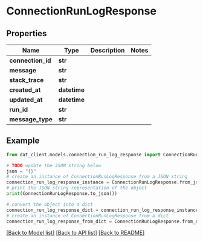 # ConnectionRunLogResponse


## Properties

Name | Type | Description | Notes
------------ | ------------- | ------------- | -------------
**connection_id** | **str** |  | 
**message** | **str** |  | 
**stack_trace** | **str** |  | 
**created_at** | **datetime** |  | 
**updated_at** | **datetime** |  | 
**run_id** | **str** |  | 
**message_type** | **str** |  | 

## Example

```python
from dat_client.models.connection_run_log_response import ConnectionRunLogResponse

# TODO update the JSON string below
json = "{}"
# create an instance of ConnectionRunLogResponse from a JSON string
connection_run_log_response_instance = ConnectionRunLogResponse.from_json(json)
# print the JSON string representation of the object
print(ConnectionRunLogResponse.to_json())

# convert the object into a dict
connection_run_log_response_dict = connection_run_log_response_instance.to_dict()
# create an instance of ConnectionRunLogResponse from a dict
connection_run_log_response_from_dict = ConnectionRunLogResponse.from_dict(connection_run_log_response_dict)
```
[[Back to Model list]](../README.md#documentation-for-models) [[Back to API list]](../README.md#documentation-for-api-endpoints) [[Back to README]](../README.md)


